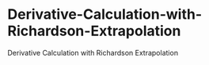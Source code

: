 # Derivative-Calculation-with-Richardson-Extrapolation
Derivative Calculation with Richardson Extrapolation
